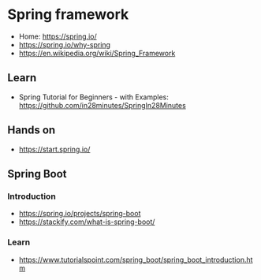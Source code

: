 # Spring framework

* Home: https://spring.io/
* https://spring.io/why-spring
* https://en.wikipedia.org/wiki/Spring_Framework

## Learn
* Spring Tutorial for Beginners - with Examples: https://github.com/in28minutes/SpringIn28Minutes

## Hands on
* https://start.spring.io/

## Spring Boot
### Introduction
* https://spring.io/projects/spring-boot
* https://stackify.com/what-is-spring-boot/
### Learn
* https://www.tutorialspoint.com/spring_boot/spring_boot_introduction.htm

